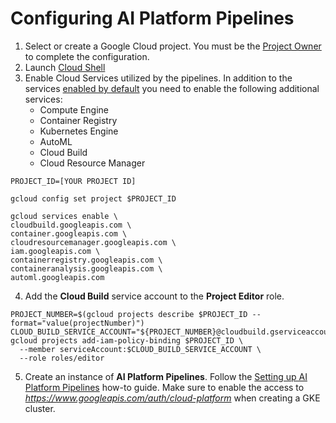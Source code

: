 # Configuring AI Platform Pipelines

1. Select or create a Google Cloud project. You must be the [Project Owner](https://cloud.google.com/iam/docs/understanding-roles) to complete the configuration.
2. Launch [Cloud Shell](https://cloud.google.com/shell/docs/launching-cloud-shell)
3. Enable Cloud Services utilized by the pipelines. In addition to the services [enabled by default](https://cloud.google.com/service-usage/docs/enabled-service) you need to enable the following additional services:
   - Compute Engine
   - Container Registry
   - Kubernetes Engine
   - AutoML 
   - Cloud Build
   - Cloud Resource Manager
```
PROJECT_ID=[YOUR PROJECT ID]

gcloud config set project $PROJECT_ID

gcloud services enable \
cloudbuild.googleapis.com \
container.googleapis.com \
cloudresourcemanager.googleapis.com \
iam.googleapis.com \
containerregistry.googleapis.com \
containeranalysis.googleapis.com \
automl.googleapis.com
```
4. Add the **Cloud Build** service account to the **Project Editor** role. 
```
PROJECT_NUMBER=$(gcloud projects describe $PROJECT_ID --format="value(projectNumber)")
CLOUD_BUILD_SERVICE_ACCOUNT="${PROJECT_NUMBER}@cloudbuild.gserviceaccount.com"
gcloud projects add-iam-policy-binding $PROJECT_ID \
  --member serviceAccount:$CLOUD_BUILD_SERVICE_ACCOUNT \
  --role roles/editor
```
5. Create an instance of **AI Platform Pipelines**. Follow the [Setting up AI Platform Pipelines](https://cloud.google.com/ai-platform/pipelines/docs/setting-up) how-to guide. Make sure to enable the access to *https://www.googleapis.com/auth/cloud-platform* when creating a GKE cluster.


